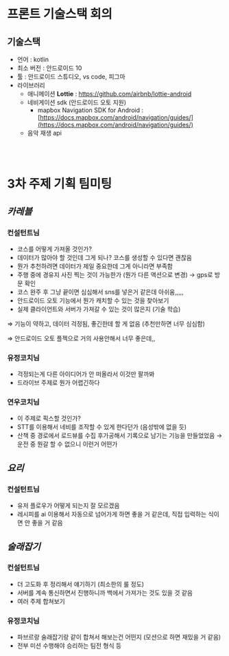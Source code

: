 # 프론트 기술스택 회의

## 기술스택

- 언어 : kotlin
- 최소 버전 : 안드로이드 10
- 툴 : 안드로이드 스튜디오, vs code, 피그마
- 라이브러리
    - 애니메이션 **Lottie** : https://github.com/airbnb/lottie-android
    - 네비게이션 sdk (안드로이드 오토 지원)
        - mapbox Navigation SDK for Android : [https://docs.mapbox.com/android/navigation/guides/](https://docs.mapbox.com/android/navigation/guides/)
    - 음악 재생 api


</br>
</br>

# 3차 주제 기획 팀미팅

## *카레블*

### 컨설턴트님

- 코스를 어떻게 가져올 것인가?
- 데이터가 많아야 할 것인데 그게 되나? 코스를 생성할 수 있다면 괜찮음
- 뭔가 추천하려면 데이터가 제일 중요한데 그게 아니라면 부족함
- 주행 중에 경유지 사진 찍는 것이 가능한가 (뭔가 다른 액션으로 변경) → gps로 방문 확인
- 코스 완주 후 그냥 끝이면 심심해서 sns를 넣은거 같은데 아쉬움,,,,,
- 안드로이드 오토 기능에서 뭔가 캐치할 수 있는 것을 찾아보기
- 실제 클라이언트와 서버가 가져갈 수 있는 것이 많은지 (기술 학습)

⇒ 기능이 약하고, 데이터 걱정됨, 좋긴한데 할 게 없음 (추천만하면 너무 심심함)

⇒ 안드로이드 오토 플젝으로 거의 사용안해서 너무 좋은데,, 

### 유정코치님

- 걱정되는게 다른 아이디어가 안 떠올라서 이것만 팔까봐
- 드라이브 주제로 뭔가 어렵긴하다

### 연우코치님

- 이 주제로 픽스할 것인가?
- STT를 이용해서 네비를 조작할 수 있게 한다던가 (음성밖에 없을 듯)
- 산책 중 경로에서 로드뷰를 수집 후가공해서 기록으로 남기는 기능을 만들었었음
→ 운전 중 뭔갈 할 수 없으니 이런거 어떤가

## *요리*

### 컨설턴트님

- 유저 플로우가 어떻게 되는지 잘 모르겠음
- 레시피를 ai 이용해서 자동으로 넘어가게 하면 좋을 거 같은데, 직접 입력하는 식이면 안 좋을 거 같음

## *술래잡기*

### 컨설턴트님

- 더 고도화 후 정리해서 얘기하기 (최소한의 룰 정도)
- 서버를 계속 통신하면서 진행하니까 백에서 가져가는 것도 있을 것 같음
- 여러 주제 합쳐보기

### 유정코치님

- 파브르랑 술래잡기랑 같이 합쳐서 해보는건 어떤지 (모션으로 하면 재밌을 거 같음)
- 전부 미션 수행해야 승리하는 팀전 형식 등